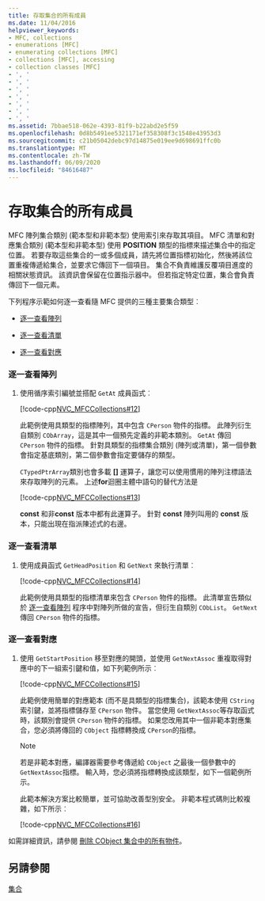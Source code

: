 ```yaml
---
title: 存取集合的所有成員
ms.date: 11/04/2016
helpviewer_keywords:
- MFC, collections
- enumerations [MFC]
- enumerating collections [MFC]
- collections [MFC], accessing
- collection classes [MFC]
- ', '
- ', '
- ', '
- ', '
- ', '
- ', '
- ', '
ms.assetid: 7bbae518-062e-4393-81f9-b22abd2e5f59
ms.openlocfilehash: 0d8b5491ee5321171ef358308f3c1548e43953d3
ms.sourcegitcommit: c21b05042debc97d14875e019ee9d698691ffc0b
ms.translationtype: MT
ms.contentlocale: zh-TW
ms.lasthandoff: 06/09/2020
ms.locfileid: "84616487"
---
```

# <a name="accessing-all-members-of-a-collection"></a>存取集合的所有成員

MFC 陣列集合類別 (範本型和非範本型) 使用索引來存取其項目。 MFC 清單和對應集合類別 (範本型和非範本型) 使用 **POSITION** 類型的指標來描述集合中的指定位置。 若要存取這些集合的一或多個成員，請先將位置指標初始化，然後將該位置重複傳遞給集合，並要求它傳回下一個項目。 集合不負責維護反覆項目進度的相關狀態資訊。 該資訊會保留在位置指示器中。 但若指定特定位置，集合會負責傳回下一個元素。

下列程序示範如何逐一查看隨 MFC 提供的三種主要集合類型︰

- [逐一查看陣列](#_core_to_iterate_an_array)

- [逐一查看清單](#_core_to_iterate_a_list)

- [逐一查看對應](#_core_to_iterate_a_map)

### <a name="to-iterate-an-array"></a><a name="_core_to_iterate_an_array"></a> 逐一查看陣列

1. 使用循序索引編號並搭配 `GetAt` 成員函式︰

   [!code-cpp[NVC_MFCCollections#12](codesnippet/cpp/accessing-all-members-of-a-collection_1.cpp)]

   此範例使用具類型的指標陣列，其中包含 `CPerson` 物件的指標。 此陣列衍生自類別 `CObArray`，這是其中一個預先定義的非範本類別。 `GetAt` 傳回 `CPerson` 物件的指標。 針對具類型的指標集合類別 (陣列或清單)，第一個參數會指定基底類別，第二個參數會指定要儲存的類型。

   `CTypedPtrArray`類別也會多載 **[]** 運算子，讓您可以使用慣用的陣列注標語法來存取陣列的元素。 上述**for**迴圈主體中語句的替代方法是

   [!code-cpp[NVC_MFCCollections#13](codesnippet/cpp/accessing-all-members-of-a-collection_2.cpp)]

   **const** 和非**const** 版本中都有此運算子。 針對 **const** 陣列叫用的 **const** 版本，只能出現在指派陳述式的右邊。

### <a name="to-iterate-a-list"></a><a name="_core_to_iterate_a_list"></a> 逐一查看清單

1. 使用成員函式 `GetHeadPosition` 和 `GetNext` 來執行清單︰

   [!code-cpp[NVC_MFCCollections#14](codesnippet/cpp/accessing-all-members-of-a-collection_3.cpp)]

   此範例使用具類型的指標清單來包含 `CPerson` 物件的指標。 此清單宣告類似於 [逐一查看陣列](#_core_to_iterate_an_array) 程序中對陣列所做的宣告，但衍生自類別 `CObList`。 `GetNext` 傳回 `CPerson` 物件的指標。

### <a name="to-iterate-a-map"></a><a name="_core_to_iterate_a_map"></a> 逐一查看對應

1. 使用 `GetStartPosition` 移至對應的開頭，並使用 `GetNextAssoc` 重複取得對應中的下一組索引鍵和值，如下列範例所示︰

   [!code-cpp[NVC_MFCCollections#15](codesnippet/cpp/accessing-all-members-of-a-collection_4.cpp)]

   此範例使用簡單的對應範本 (而不是具類型的指標集合)，該範本使用 `CString` 索引鍵，並將指標儲存至 `CPerson` 物件。 當您使用 `GetNextAssoc`等存取函式時，該類別會提供 `CPerson` 物件的指標。 如果您改用其中一個非範本對應集合，您必須將傳回的 `CObject` 指標轉換成 `CPerson`的指標。

    > [!NOTE]
    >  若是非範本對應，編譯器需要參考傳遞給 `CObject` 之最後一個參數中的 `GetNextAssoc`指標。 輸入時，您必須將指標轉換成該類型，如下一個範例所示。

   此範本解決方案比較簡單，並可協助改善型別安全。 非範本程式碼則比較複雜，如下所示︰

   [!code-cpp[NVC_MFCCollections#16](codesnippet/cpp/accessing-all-members-of-a-collection_5.cpp)]

如需詳細資訊，請參閱 [刪除 CObject 集合中的所有物件](deleting-all-objects-in-a-cobject-collection.md)。

## <a name="see-also"></a>另請參閱

[集合](collections.md)
